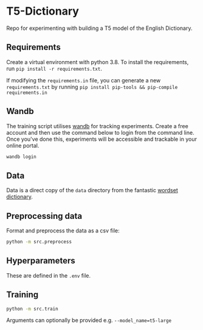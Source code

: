 # T5-Dictionary

Repo for experimenting with building a T5 model of the English Dictionary.

## Requirements

Create a virtual environment with python 3.8. To install the requirements, run `pip install -r requirements.txt`.

If modifying the `requirements.in` file, you can generate a new `requirements.txt` by running `pip install pip-tools && pip-compile requirements.in`

## Wandb

The training script utilises [wandb](https://www.wandb.com) for tracking experiments. Create a free account and then use the command below to login from the command line. Once you've done this, experiments will be accessible and trackable in your online portal.

```bash
wandb login
```

## Data

Data is a direct copy of the `data` directory from the fantastic [wordset dictionary](https://github.com/wordset/wordset-dictionary).

## Preprocessing data

Format and preprocess the data as a csv file:

```bash
python -m src.preprocess
```

## Hyperparameters

These are defined in the `.env` file.

## Training

```bash
python -m src.train
```

Arguments can optionally be provided e.g. `--model_name=t5-large`
